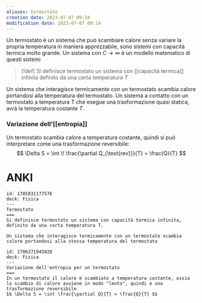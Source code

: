 ```yaml
---
aliases: termostato
creation date: 2023-07-07 09:14
modification date: 2023-07-07 09:14
---
```


Un termostato è un sistema che può scambiare calore senza variare la propria temperatura in maniera apprezzabile, sono sistemi con capacità termica molto grande.
Un sistema con $C \to \infty$ è un modello matematico di questi sistemi

>[!def]
>Si definisce termostato un sistema con [[capacità termica]] infinita definito da una certa temperatura $T$

Un sistema che interagisce termicamente con un termostato scambia calore portandosi alla temperatura del termostato.
Un sistema a contatto con un termostato a temperatura T che esegue una trasformazione quasi statica, avrà la temperatura costante $T$.

### Variazione dell'[[entropia]]
Un termostato scambia calore a temperatura costante, quindi si può interpretare come una trasformazione reversibile:
$$ \Delta S = \int  \! \frac{\partial Q_{\text{rev}}}{T}  = \frac{Q}{T} $$
# ANKI

```anki
id: 1705831177576
deck: Fisica
---
Termostato
===
Si definisce termostato un sistema con capacità termica infinita, definito da una certa temperatura T.

Un sistema che interagisce termicamente con un termostato scambia calore portandosi alla stessa temperatura del termostato
```


```anki
id: 1706271945020
deck: Fisica
---
Variazione dell'entropia per un termostato
===
In un termostato il calore è scambiato a temperatura costante, ossia lo scambio di calore avviene in modo "lento", quindi è una trasformazione reversibile
$$ \Delta S = \int \frac{\partial Q}{T} = \frac{Q}{T} $$
```
